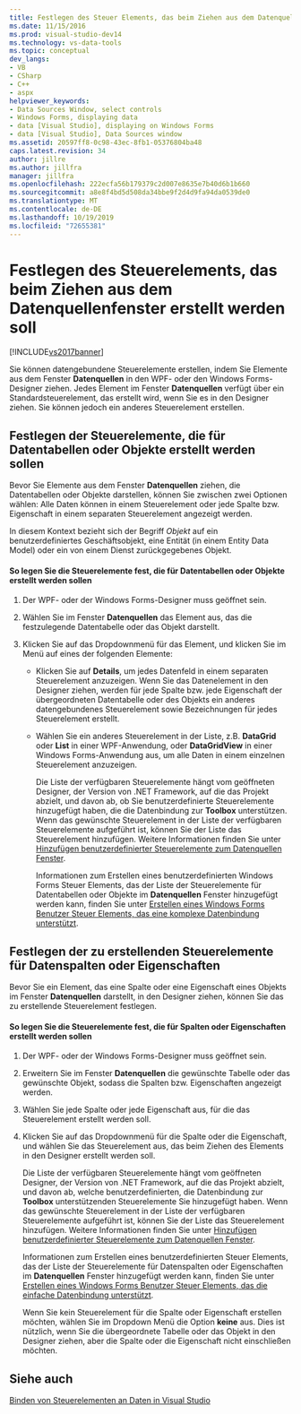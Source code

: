 ```yaml
---
title: Festlegen des Steuer Elements, das beim Ziehen aus dem Datenquellen Fenster erstellt werden soll | Microsoft-Dokumentation
ms.date: 11/15/2016
ms.prod: visual-studio-dev14
ms.technology: vs-data-tools
ms.topic: conceptual
dev_langs:
- VB
- CSharp
- C++
- aspx
helpviewer_keywords:
- Data Sources Window, select controls
- Windows Forms, displaying data
- data [Visual Studio], displaying on Windows Forms
- data [Visual Studio], Data Sources window
ms.assetid: 20597ff8-0c98-43ec-8fb1-05376804ba48
caps.latest.revision: 34
author: jillre
ms.author: jillfra
manager: jillfra
ms.openlocfilehash: 222ecfa56b179379c2d007e8635e7b40d6b1b660
ms.sourcegitcommit: a8e8f4bd5d508da34bbe9f2d4d9fa94da0539de0
ms.translationtype: MT
ms.contentlocale: de-DE
ms.lasthandoff: 10/19/2019
ms.locfileid: "72655381"
---
```

# <a name="set-the-control-to-be-created-when-dragging-from-the-data-sources-window"></a>Festlegen des Steuerelements, das beim Ziehen aus dem Datenquellenfenster erstellt werden soll
[!INCLUDE[vs2017banner](../includes/vs2017banner.md)]

Sie können datengebundene Steuerelemente erstellen, indem Sie Elemente aus dem Fenster **Datenquellen** in den WPF- oder den Windows Forms-Designer ziehen. Jedes Element im Fenster **Datenquellen** verfügt über ein Standardsteuerelement, das erstellt wird, wenn Sie es in den Designer ziehen. Sie können jedoch ein anderes Steuerelement erstellen.

## <a name="set-the-controls-to-be-created-for-data-tables-or-objects"></a>Festlegen der Steuerelemente, die für Datentabellen oder Objekte erstellt werden sollen
 Bevor Sie Elemente aus dem Fenster **Datenquellen** ziehen, die Datentabellen oder Objekte darstellen, können Sie zwischen zwei Optionen wählen: Alle Daten können in einem Steuerelement oder jede Spalte bzw. Eigenschaft in einem separaten Steuerelement angezeigt werden.

 In diesem Kontext bezieht sich der Begriff *Objekt* auf ein benutzerdefiniertes Geschäftsobjekt, eine Entität (in einem Entity Data Model) oder ein von einem Dienst zurückgegebenes Objekt.

#### <a name="to-set-the-controls-to-be-created-for-data-tables-or-objects"></a>So legen Sie die Steuerelemente fest, die für Datentabellen oder Objekte erstellt werden sollen

1. Der WPF- oder der Windows Forms-Designer muss geöffnet sein.

2. Wählen Sie im Fenster **Datenquellen** das Element aus, das die festzulegende Datentabelle oder das Objekt darstellt.

3. Klicken Sie auf das Dropdownmenü für das Element, und klicken Sie im Menü auf eines der folgenden Elemente:

   - Klicken Sie auf **Details**, um jedes Datenfeld in einem separaten Steuerelement anzuzeigen. Wenn Sie das Datenelement in den Designer ziehen, werden für jede Spalte bzw. jede Eigenschaft der übergeordneten Datentabelle oder des Objekts ein anderes datengebundenes Steuerelement sowie Bezeichnungen für jedes Steuerelement erstellt.

   - Wählen Sie ein anderes Steuerelement in der Liste, z.B. **DataGrid** oder **List** in einer WPF-Anwendung, oder **DataGridView** in einer Windows Forms-Anwendung aus, um alle Daten in einem einzelnen Steuerelement anzuzeigen.

     Die Liste der verfügbaren Steuerelemente hängt vom geöffneten Designer, der Version von .NET Framework, auf die das Projekt abzielt, und davon ab, ob Sie benutzerdefinierte Steuerelemente hinzugefügt haben, die die Datenbindung zur **Toolbox** unterstützen. Wenn das gewünschte Steuerelement in der Liste der verfügbaren Steuerelemente aufgeführt ist, können Sie der Liste das Steuerelement hinzufügen. Weitere Informationen finden Sie unter [Hinzufügen benutzerdefinierter Steuerelemente zum Datenquellen Fenster](../data-tools/add-custom-controls-to-the-data-sources-window.md).

     Informationen zum Erstellen eines benutzerdefinierten Windows Forms Steuer Elements, das der Liste der Steuerelemente für Datentabellen oder Objekte im **Datenquellen** Fenster hinzugefügt werden kann, finden Sie unter [Erstellen eines Windows Forms Benutzer Steuer Elements, das eine komplexe Datenbindung unterstützt](../data-tools/create-a-windows-forms-user-control-that-supports-complex-data-binding.md).

## <a name="set-the-controls-to-be-created-for-data-columns-or-properties"></a>Festlegen der zu erstellenden Steuerelemente für Datenspalten oder Eigenschaften
 Bevor Sie ein Element, das eine Spalte oder eine Eigenschaft eines Objekts im Fenster **Datenquellen** darstellt, in den Designer ziehen, können Sie das zu erstellende Steuerelement festlegen.

#### <a name="to-set-the-controls-to-be-created-for-columns-or-properties"></a>So legen Sie die Steuerelemente fest, die für Spalten oder Eigenschaften erstellt werden sollen

1. Der WPF- oder der Windows Forms-Designer muss geöffnet sein.

2. Erweitern Sie im Fenster **Datenquellen** die gewünschte Tabelle oder das gewünschte Objekt, sodass die Spalten bzw. Eigenschaften angezeigt werden.

3. Wählen Sie jede Spalte oder jede Eigenschaft aus, für die das Steuerelement erstellt werden soll.

4. Klicken Sie auf das Dropdownmenü für die Spalte oder die Eigenschaft, und wählen Sie das Steuerelement aus, das beim Ziehen des Elements in den Designer erstellt werden soll.

     Die Liste der verfügbaren Steuerelemente hängt vom geöffneten Designer, der Version von .NET Framework, auf die das Projekt abzielt, und davon ab, welche benutzerdefinierten, die Datenbindung zur **Toolbox** unterstützenden Steuerelemente Sie hinzugefügt haben. Wenn das gewünschte Steuerelement in der Liste der verfügbaren Steuerelemente aufgeführt ist, können Sie der Liste das Steuerelement hinzufügen. Weitere Informationen finden Sie unter [Hinzufügen benutzerdefinierter Steuerelemente zum Datenquellen Fenster](../data-tools/add-custom-controls-to-the-data-sources-window.md).

     Informationen zum Erstellen eines benutzerdefinierten Steuer Elements, das der Liste der Steuerelemente für Datenspalten oder Eigenschaften im **Datenquellen** Fenster hinzugefügt werden kann, finden Sie unter [Erstellen eines Windows Forms Benutzer Steuer Elements, das die einfache Datenbindung unterstützt](../data-tools/create-a-windows-forms-user-control-that-supports-simple-data-binding.md).

     Wenn Sie kein Steuerelement für die Spalte oder Eigenschaft erstellen möchten, wählen Sie im Dropdown Menü die Option **keine** aus. Dies ist nützlich, wenn Sie die übergeordnete Tabelle oder das Objekt in den Designer ziehen, aber die Spalte oder die Eigenschaft nicht einschließen möchten.

## <a name="see-also"></a>Siehe auch
 [Binden von Steuerelementen an Daten in Visual Studio](../data-tools/bind-controls-to-data-in-visual-studio.md)
